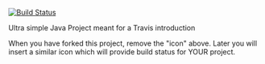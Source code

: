 [![Build Status](https://travis-ci.com/fdinsen/travisGettingStarted.svg?branch=master)](https://travis-ci.com/fdinsen/travisGettingStarted)

Ultra simple Java Project meant for a Travis introduction

When you have forked this project, remove the "icon" above. Later you will insert a similar icon which will provide build status for YOUR project.
